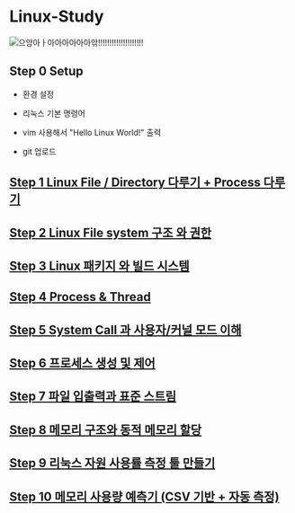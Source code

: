 # Linux-Study

![으앙아ㅏ아아아아아아앆!!!!!!!!!!!!!!!!!!!!](https://mblogthumb-phinf.pstatic.net/MjAyMzA3MjJfMjk1/MDAxNjkwMDAwMjcxNTMy.QzlvysvM4AS6aq9DXrrsIdjZb89bBoE2scnhRGwwnTEg.HWqcHMAuZaMcY5skL-w_UJ01rmUzqKeO3Pc-aQME1C4g.GIF.dydtmd4/%EB%84%B7.gif?type=w800)


## Step 0 Setup

- 환경 설정

- 리눅스 기본 명령어

- vim 사용해서 "Hello Linux World!" 출력

- git 업로드

## [Step 1 Linux File / Directory 다루기 + Process 다루기](https://github.com/BOLTB0X/Linux-Study/tree/main/Step01)

## [Step 2 Linux File system 구조 와 권한](https://github.com/BOLTB0X/Linux-Study/tree/main/Step02)

## [Step 3 Linux 패키지 와 빌드 시스템](https://github.com/BOLTB0X/Linux-Study/tree/main/Step03)

## [Step 4 Process & Thread](https://github.com/BOLTB0X/Linux-Study/tree/main/Step04)

## [Step 5 System Call 과 사용자/커널 모드 이해](https://github.com/BOLTB0X/Linux-Study/tree/main/Step05)

## [Step 6 프로세스 생성 및 제어](https://github.com/BOLTB0X/Linux-Study/tree/main/Step06)

## [Step 7 파일 입출력과 표준 스트림](https://github.com/BOLTB0X/Linux-Study/tree/main/Step07)

## [Step 8 메모리 구조와 동적 메모리 할당](https://github.com/BOLTB0X/Linux-Study/tree/main/Step08)

## [Step 9 리눅스 자원 사용률 측정 툴 만들기](https://github.com/BOLTB0X/Linux-Study/tree/main/Step09)

## [Step 10 메모리 사용량 예측기 (CSV 기반 + 자동 측정)](https://github.com/BOLTB0X/Linux-Study/tree/main/Step10)

